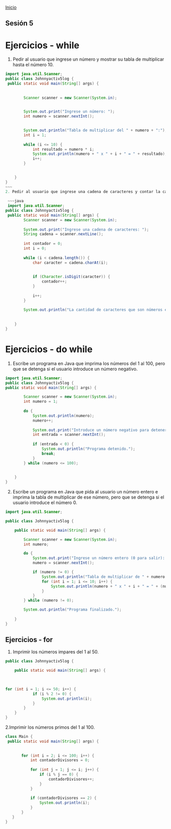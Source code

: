 <!-- No borrar o modificar -->
[Inicio](./index.md)

## Sesión 5 


<!-- Su documentación aquí -->
# Ejercicios - while

1. Pedir al usuario que ingrese un número y mostrar su tabla de multiplicar hasta el número 10.



```java
import java.util.Scanner;
public class Johnnyactiv5log {
 public static void main(String[] args) {
        
        
        Scanner scanner = new Scanner(System.in);

        
        System.out.print("Ingrese un número: ");
        int numero = scanner.nextInt();

        
        System.out.println("Tabla de multiplicar del " + numero + ":");
        int i = 1;
        
        while (i <= 10) {
            int resultado = numero * i;
            System.out.println(numero + " x " + i + " = " + resultado);
            i++;
        }

        
    }
}
~~~
2. Pedir al usuario que ingrese una cadena de caracteres y contar la cantidad de caracteres que son números.
 
 ~~~java
 import java.util.Scanner;
public class Johnnyactiv5log {
 public static void main(String[] args) {
        Scanner scanner = new Scanner(System.in);
        
        System.out.print("Ingrese una cadena de caracteres: ");
        String cadena = scanner.nextLine();
        
        int contador = 0;
        int i = 0;
        
        while (i < cadena.length()) {
            char caracter = cadena.charAt(i);
            
            
            if (Character.isDigit(caracter)) {
                contador++;
            }
            
            i++; 
        }
        
        System.out.println("La cantidad de caracteres que son números es: " + contador);
        
        
    }
}
```

# Ejercicios - do while
1. Escribe un programa en Java que imprima los números del 1 al 100, pero que se detenga si el usuario introduce un número negativo.
```java
import java.util.Scanner;
public class Johnnyactiv5log {
public static void main(String[] args) {

        Scanner scanner = new Scanner(System.in);
        int numero = 1;
        
        do {
            System.out.println(numero);
            numero++;
            
            System.out.print("Introduce un número negativo para detener el programa: ");
            int entrada = scanner.nextInt();
            
            if (entrada < 0) {
                System.out.println("Programa detenido.");
                break;
            }
        } while (numero <= 100);
        
        
    }
}
```

2. Escribe un programa en Java que pida al usuario un número entero e imprima la tabla de multiplicar de ese número, pero que se detenga si el usuario introduce el número 0.

~~~java
import java.util.Scanner;

public class Johnnyactiv5log {

    public static void main(String[] args) {

        Scanner scanner = new Scanner(System.in);
        int numero;

        do {
            System.out.print("Ingrese un número entero (0 para salir): ");
            numero = scanner.nextInt();

            if (numero != 0) {
                System.out.println("Tabla de multiplicar de " + numero + ":");
                for (int i = 1; i <= 10; i++) {
                    System.out.println(numero + " x " + i + " = " + (numero * i));
                }
            }
        } while (numero != 0);

        System.out.println("Programa finalizado.");
        
    }
}
~~~
## Ejercicios - for
1. Imprimir los números impares del 1 al 50.
```java
public class Johnnyactiv5log {

    public static void main(String[] args) {

       
        
for (int i = 1; i <= 50; i++) {
            if (i % 2 != 0) {
                System.out.println(i);
            }
        }
    }
}
```

2.Imprimir los números primos del 1 al 100.
 ```java
class Main {
  public static void main(String[] args) {
    
    
        for (int i = 2; i <= 100; i++) {
            int contadorDivisores = 0;
            
            for (int j = 1; j <= i; j++) {
                if (i % j == 0) {
                    contadorDivisores++;
                }
            }
            
            if (contadorDivisores == 2) {
                System.out.println(i);
            }
        }
    }
}
```